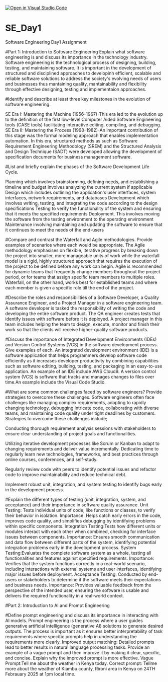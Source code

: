 [![Open in Visual Studio Code](https://classroom.github.com/assets/open-in-vscode-2e0aaae1b6195c2367325f4f02e2d04e9abb55f0b24a779b69b11b9e10269abc.svg)](https://classroom.github.com/online_ide?assignment_repo_id=18364609&assignment_repo_type=AssignmentRepo)
# SE_Day1
Software Engineering Day1 Assignment

#Part 1: Introduction to Software Engineering
Explain what software engineering is and discuss its importance in the technology industry.
Software engineering is the technological process of designing, building, testing, and maintaining software.
It is important in the development of structured and disciplined approaches to developinh efficient, scalable and reliable software solutions to address the society's evolving needs of users and businesses thus mantaining quality, mantainability and flexibility through effective designing, testing and implementaion approaches.

#Identify and describe at least three key milestones in the evolution of software engineering.

 SE Era I: Mastering the Machine (1956–1967)-This era led to the evolution up to the definition of the first low-level Computer Aided Software Engineering tools (CASE tools) facilitating interactive editing, compiling, and debugging.
 SE Era II: Mastering the Process (1968–1982)-An important contribution of this stage was the formal modeling approach that enables implementation automation. In this era, structured methods as such as Software Requirement Engineering Methodology (SREM) and the Structured Analysis and Design Technique (SADT) were developed allowing the development of specification documents for business management software.

 
#List and briefly explain the phases of the Software Development Life Cycle.

Planning which involves brainstorming, defining needs, and establishing a timeline and budget
Involves analyzing the current system if applicable
Design which includes outlining the application's user interfaces, system interfaces, network requirements, and databases 
Development which involves writing, testing, and integrating the code according to the design specifications
Testing to verify the functionality of the system and ensuring that it meets the specified requirements
Deployment. This involves moving the software from the testing environment to the operating environment
Maintenance involving maintaining and updating the software to ensure that it continues to meet the needs of the end-users

#Compare and contrast the Waterfall and Agile methodologies. Provide examples of scenarios where each would be appropriate.
The Agile methodology emphasises on flexible, iterative progress by breaking down the project into smaller, more manageable units of work while 
the waterfall model is a rigid, highly structured approach that requires the execution of the project to be defined before any work can begin.
Agile is recommended for dynamic teams that frequently change members throughout the project period, or for teams that assign specific team members to multiple roles. Waterfall, on the other hand, works best for established teams and where each member is given a specific role till the end of the project.


#Describe the roles and responsibilities of a Software Developer, a Quality Assurance Engineer, and a Project Manager in a software engineering team.
A software developer is tasked the responsibility of writing the code and developing the entire software product. The QA engineer creates tests that identify issues with software before it is deployed. A project manager in this team includes helping the team to design, execute, monitor and finish their work so that the clients will receive higher-quality software products. 

#Discuss the importance of Integrated Development Environments (IDEs) and Version Control Systems (VCS) in the software development process. Give examples of each.
An integrated development environment (IDE) is a software application that helps programmers develop software code efficiently as it increases developer productivity by combining capabilities such as software editing, building, testing, and packaging in an easy-to-use application. An example of an IDE include AWS Cloud9. A version control system (VCS) is software that tracks and manages changes to files over time.An example include the Visual Code Studio.


#What are some common challenges faced by software engineers? Provide strategies to overcome these challenges.
Software engineers often face challenges like managing complex requirements, adapting to rapidly changing technology, debugging intricate code, collaborating with diverse teams, and maintaining code quality under tight deadlines by customers. Strategies to overcome these challenges include;

Conducting thorough requirement analysis sessions with stakeholders to ensure clear understanding of project goals and functionalities. 

Utilizing iterative development processes like Scrum or Kanban to adapt to changing requirements and deliver value incrementally. 
Dedicating time to regularly learn new technologies, frameworks, and best practices through online courses, conferences, and self-study. 

Regularly review code with peers to identify potential issues and refactor code to improve maintainability and reduce technical debt. 

Implement robust unit, integration, and system testing to identify bugs early in the development process. 

#Explain the different types of testing (unit, integration, system, and acceptance) and their importance in software quality assurance.
Unit Testing: Tests individual units of code, like functions or classes, to verify their behavior in isolation. 
Importance:
Helps catch early errors in the code, improves code quality, and simplifies debugging by identifying problems within specific components. 
Integration Testing:Tests how different units or modules interact with each other when combined, checking for interface issues between components.
Importance:
Ensures smooth communication and data flow between different parts of the system, identifying potential integration problems early in the development process. 
System Testing:Evaluates the complete software system as a whole, testing all functionalities and features against specified requirements. 
Importance:
Verifies that the system functions correctly in a real-world scenario, including interactions with external systems and user interfaces, identifying major issues before deployment. 
Acceptance Testing: Conducted by end-users or stakeholders to determine if the software meets their expectations and business needs. 
Importance:
Provides valuable feedback from the perspective of the intended user, ensuring the software is usable and delivers the required functionality in a real-world context. 

#Part 2: Introduction to AI and Prompt Engineering


#Define prompt engineering and discuss its importance in interacting with AI models.
Prompt engineering is the process where a user guides generative artificial intelligence (generative AI) solutions to generate desired outputs. The process is important as it ensures better interpretability of task requirements where specific prompts help in understanding the requirements more clearly.
Improved output matching: Detailed prompts lead to better results in natural language processing tasks.
Provide an example of a vague prompt and then improve it by making it clear, specific, and concise. Explain why the improved prompt is more effective.
Vague Prompt:Tell me about the weather in Kenya today.
Correct prompt: Tellme more about the weather of Kiambu county, Rironi area in Kenya on 24TH Febrauary 2025 at 1pm local time.
